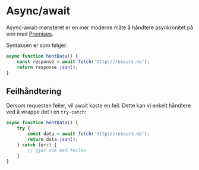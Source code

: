 # Async/await

Async-await-mønsteret er en mer moderne måte å håndtere asynkronitet på enn med [Promises](08-async-await.md).

Syntaksen er som følger:

```javascript
async function hentData() {
    const response = await fetch('http://ressurs.no');
    return response.json();
}
```

## Feilhåndtering

Dersom requesten feiler, vil await kaste en feil. Dette kan vi enkelt håndtere ved å wrappe det i en `try-catch`:

```javascript
async function hentData() {
    try {
        const data = await fetch('http://ressurs.no');
        return data.json();
    } catch (err) {
        // gjør noe med feilen
    }
}
```


